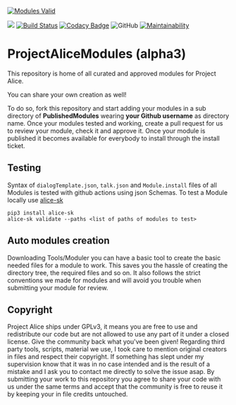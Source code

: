 [![Modules Valid](https://github.com/project-alice-assistant/ProjectAliceModules/workflows/Modules%20Validation/badge.svg)](https://github.com/project-alice-assistant/ProjectAliceModules/actions)

![](https://github.com/project-alice-assistant/ProjectAliceModules/workflows/Modules%20Validation/badge.svg)
[![Build Status](https://travis-ci.org/project-alice-powered-by-snips/ProjectAliceModules.svg?branch=master)](https://travis-ci.org/project-alice-powered-by-snips/ProjectAliceModules) [![Codacy Badge](https://api.codacy.com/project/badge/Grade/8c37d708cde34cb998b45ff5d6e92d43)](https://www.codacy.com/manual/ProjectAlice/ProjectAliceModules?utm_source=github.com&amp;utm_medium=referral&amp;utm_content=project-alice-powered-by-snips/ProjectAliceModules&amp;utm_campaign=Badge_Grade) ![GitHub](https://img.shields.io/github/license/Psychokiller1888/ProjectAliceModules) [![Maintainability](https://api.codeclimate.com/v1/badges/1c61965accf480b5d5ef/maintainability)](https://codeclimate.com/github/project-alice-powered-by-snips/ProjectAliceModules/maintainability)

# ProjectAliceModules (alpha3)

This repository is home of all curated and approved modules for Project Alice.

You can share your own creation as well!

To do so, fork this repository and start adding your modules in a sub directory of **PublishedModules** wearing **your Github username** as directory name. Once your modules tested and working, create a pull request for us to review your module, check it and approve it. Once your module is published it becomes available for everybody to install through the install ticket.


## Testing
Syntax of `dialogTemplate.json`, `talk.json` and `Module.install` files of all Modules is tested with github actions using json Schemas.
To test a Module locally use [alice-sk](https://github.com/project-alice-powered-by-snips/ProjectAliceSkillKit)
```
pip3 install alice-sk
alice-sk validate --paths <list of paths of modules to test>
```


## Auto modules creation
Downloading Tools/Moduler you can have a basic tool to create the basic needed files for a module to work. This saves you the hassle of creating the directory tree, the required files and so on. It also follows the strict conventions we made for modules and will avoid you trouble when submitting your module for review.


## Copyright
Project Alice ships under GPLv3, it means you are free to use and redistribute our code but are not allowed to use any part of it under a closed license. Give the community back what you've been given!
Regarding third party tools, scripts, material we use, I took care to mention original creators in files and respect their copyright. If something has slept under my supervision know that it was in no case intended and is the result of a mistake and I ask you to contact me directly to solve the issue asap.
By submitting your work to this repository you agree to share your code with us under the same terms and accept that the community is free to reuse it by keeping your in file credits untouched.
